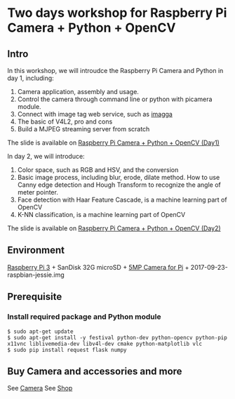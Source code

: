# Two days workshop for Raspberry Pi Camera + Python + OpenCV

## Intro
In this workshop, we will introudce the Raspberry Pi Camera and Python in day 1, including:
1. Camera application, assembly and usage.
2. Control the camera through command line or python with picamera module.
3. Connect with image tag web service, such as [imagga](https://imagga.com/)
4. The basic of V4L2, pro and cons
5. Build a MJPEG streaming server from scratch

The slide is available on [Raspberry Pi Camera + Python + OpenCV (Day1)](https://www.slideshare.net/raspberrypi-tw/raspberry-pi-camera-python-opencv-day1)


In day 2, we will introduce:
1. Color space, such as RGB and HSV, and the conversion 
2. Basic image process, including blur, erode, dilate method. How to use Canny edge detection and Hough Transform to recognize the angle of meter pointer.
3. Face detection with Haar Feature Cascade, is a machine learning part of OpenCV
4. K-NN classification, is a machine learning part of OpenCV

The slide is available on [Raspberry Pi Camera + Python + OpenCV (Day2)](https://www.slideshare.net/raspberrypi-tw/raspberry-pi-camera-and-opencv-day2)


## Environment
[Raspberry Pi 3](https://www.raspberrypi.com.tw/10684/55/) + SanDisk 32G microSD  + [5MP Camera for Pi](https://www.raspberrypi.com.tw/654/701/) + 2017-09-23-raspbian-jessie.img

## Prerequisite
### Install required package and Python module
```shell  
$ sudo apt-get update
$ sudo apt-get install -y festival python-dev python-opencv python-pip x11vnc liblivemedia-dev libv4l-dev cmake python-matplotlib vlc
$ sudo pip install request flask numpy
```

## Buy Camera and accessories and more
See [Camera](https://www.raspberrypi.com.tw/shop/camera/)
See [Shop](https://www.raspberrypi.com.tw/shop/)

